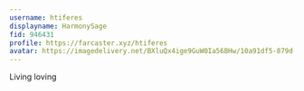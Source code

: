 ```yaml
---
username: htiferes
displayname: HarmonySage
fid: 946431
profile: https://farcaster.xyz/htiferes
avatar: https://imagedelivery.net/BXluQx4ige9GuW0Ia56BHw/10a91df5-879d-41f7-0b8b-9013abbdb200/rectcrop3
---
```


Living loving
